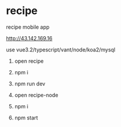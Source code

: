 # recipe
recipe mobile app

http://43.142.169.16


use vue3.2/typescript/vant/node/koa2/mysql



1. open recipe
2. npm i
3. npm run dev

1. open recipe-node
2. npm i 
3. npm start
